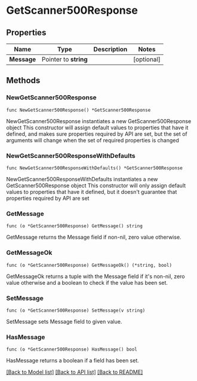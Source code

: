 # GetScanner500Response

## Properties

Name | Type | Description | Notes
------------ | ------------- | ------------- | -------------
**Message** | Pointer to **string** |  | [optional] 

## Methods

### NewGetScanner500Response

`func NewGetScanner500Response() *GetScanner500Response`

NewGetScanner500Response instantiates a new GetScanner500Response object
This constructor will assign default values to properties that have it defined,
and makes sure properties required by API are set, but the set of arguments
will change when the set of required properties is changed

### NewGetScanner500ResponseWithDefaults

`func NewGetScanner500ResponseWithDefaults() *GetScanner500Response`

NewGetScanner500ResponseWithDefaults instantiates a new GetScanner500Response object
This constructor will only assign default values to properties that have it defined,
but it doesn't guarantee that properties required by API are set

### GetMessage

`func (o *GetScanner500Response) GetMessage() string`

GetMessage returns the Message field if non-nil, zero value otherwise.

### GetMessageOk

`func (o *GetScanner500Response) GetMessageOk() (*string, bool)`

GetMessageOk returns a tuple with the Message field if it's non-nil, zero value otherwise
and a boolean to check if the value has been set.

### SetMessage

`func (o *GetScanner500Response) SetMessage(v string)`

SetMessage sets Message field to given value.

### HasMessage

`func (o *GetScanner500Response) HasMessage() bool`

HasMessage returns a boolean if a field has been set.


[[Back to Model list]](../README.md#documentation-for-models) [[Back to API list]](../README.md#documentation-for-api-endpoints) [[Back to README]](../README.md)


